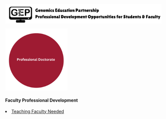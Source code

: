 ![Book logo](docs/banner)

<img src="docs/phd" width="200" height="200">

#### Faculty Professional Development
<li class="masthead__menu-item">
  <a href="https://github.com/CresylViolet/CresylViolet.github.io/blob/cc1045f4ed8cb616247163476bec568780368524/pages/alleninstitute.md">Teaching Faculty Needed</a>
</li>
